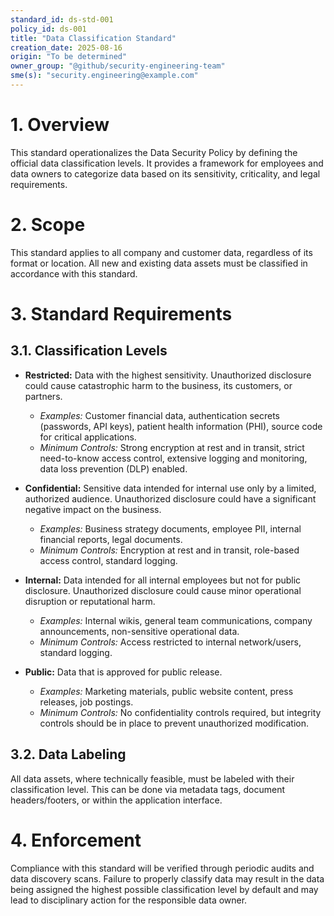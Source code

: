 ```yaml
---
standard_id: ds-std-001
policy_id: ds-001
title: "Data Classification Standard"
creation_date: 2025-08-16
origin: "To be determined"
owner_group: "@github/security-engineering-team"
sme(s): "security.engineering@example.com"
---
```


# 1. Overview
This standard operationalizes the Data Security Policy by defining the official data classification levels. It provides a framework for employees and data owners to categorize data based on its sensitivity, criticality, and legal requirements.

# 2. Scope
This standard applies to all company and customer data, regardless of its format or location. All new and existing data assets must be classified in accordance with this standard.

# 3. Standard Requirements

## 3.1. Classification Levels

*   **Restricted:** Data with the highest sensitivity. Unauthorized disclosure could cause catastrophic harm to the business, its customers, or partners.
    *   *Examples:* Customer financial data, authentication secrets (passwords, API keys), patient health information (PHI), source code for critical applications.
    *   *Minimum Controls:* Strong encryption at rest and in transit, strict need-to-know access control, extensive logging and monitoring, data loss prevention (DLP) enabled.

*   **Confidential:** Sensitive data intended for internal use only by a limited, authorized audience. Unauthorized disclosure could have a significant negative impact on the business.
    *   *Examples:* Business strategy documents, employee PII, internal financial reports, legal documents.
    *   *Minimum Controls:* Encryption at rest and in transit, role-based access control, standard logging.

*   **Internal:** Data intended for all internal employees but not for public disclosure. Unauthorized disclosure could cause minor operational disruption or reputational harm.
    *   *Examples:* Internal wikis, general team communications, company announcements, non-sensitive operational data.
    *   *Minimum Controls:* Access restricted to internal network/users, standard logging.

*   **Public:** Data that is approved for public release.
    *   *Examples:* Marketing materials, public website content, press releases, job postings.
    *   *Minimum Controls:* No confidentiality controls required, but integrity controls should be in place to prevent unauthorized modification.

## 3.2. Data Labeling
All data assets, where technically feasible, must be labeled with their classification level. This can be done via metadata tags, document headers/footers, or within the application interface.

# 4. Enforcement
Compliance with this standard will be verified through periodic audits and data discovery scans. Failure to properly classify data may result in the data being assigned the highest possible classification level by default and may lead to disciplinary action for the responsible data owner.
